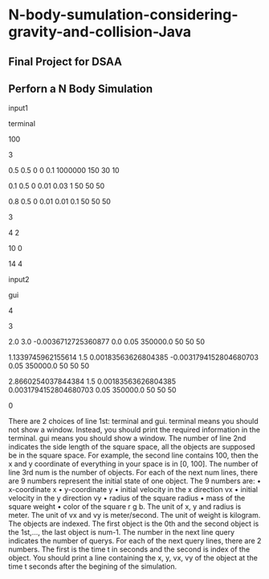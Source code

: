 # N-body-sumulation-considering-gravity-and-collision-Java
## Final Project for DSAA 

## Perforn a N Body Simulation

input1

terminal

100 

3

0.5 0.5 0 0 0.1 1000000 150 30 10

0.1 0.5 0 0.01 0.03 1 50 50 50

0.8 0.5 0 0.01 0.01 0.1 50 50 50

3

4 2

10 0

14 4

input2

gui

4

3

2.0 3.0 -0.0036712725360877 0.0 0.05 350000.0 50 50 50

1.1339745962155614 1.5 0.00183563626804385 -0.0031794152804680703 0.05 350000.0 50 50 50

2.8660254037844384 1.5 0.00183563626804385 0.0031794152804680703 0.05 350000.0 50 50 50

0

There are 2 choices of line 1st: terminal and gui. terminal means you should not show a window.
Instead, you should print the required information in the terminal. gui means you should show a window.
The number of line 2nd indicates the side length of the square space, all the objects are supposed be in
the square space. For example, the second line contains 100, then the x and y coordinate of everything in
your space is in [0, 100].
The number of line 3rd num is the number of objects.
For each of the next num lines, there are 9 numbers represent the initial state of one object. The 9
numbers are:
• x-coordinate x
• y-coordinate y
• initial velocity in the x direction vx
• initial velocity in the y direction vy
• radius of the square radius
• mass of the square weight
• color of the square r g b.
The unit of x, y and radius is meter. The unit of vx and vy is meter/second. The unit of weight is
kilogram.
The objects are indexed. The first object is the 0th and the second object is the 1st,..., the last object is
num-1.
The number in the next line query indicates the number of querys. For each of the next query lines, there
are 2 numbers. The first is the time t in seconds and the second is index of the object. You should print a
line containing the x, y, vx, vy of the object at the time t seconds after the begining of the simulation.
